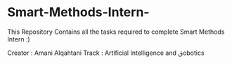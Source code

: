 # Smart-Methods-Intern-

This Repository Contains all the tasks required to complete Smart Methods Intern :)

Creator : Amani Alqahtani 
Track : Artificial Intelligence and قobotics

